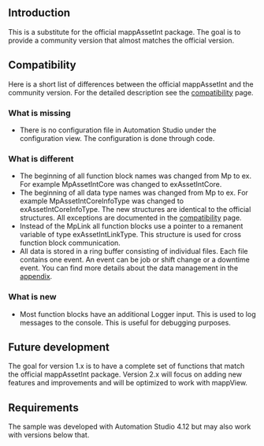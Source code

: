 ## Introduction
This is a substitute for the official mappAssetInt package. The goal is to provide a community version that almost matches the official version. 

## Compatibility

Here is a short list of differences between the official mappAssetInt and the community version. For the detailed description see the [compatibility](compatibility/compatibility.md) page.

### What is missing

* There is no configuration file in Automation Studio under the configuration view. The configuration is done through code.

### What is different

* The beginning of all function block names was changed from Mp to ex. For example MpAssetIntCore was changed to exAssetIntCore.
* The beginning of all data type names was changed from Mp to ex. For example MpAssetIntCoreInfoType was changed to exAssetIntCoreInfoType. The new structures are identical to the official structures. All exceptions are documented in the [compatibility](compatibility/compatibility.md) page.
* Instead of the MpLink all function blocks use a pointer to a remanent variable of type exAssetIntLinkType. This structure is used for cross function block communication.
* All data is stored in a ring buffer consisting of individual files. Each file contains one event. An event can be job or shift change or a downtime event. You can find more details about the data management in the [appendix](appendix.md).

### What is new

* Most function blocks have an additional Logger input. This is used to log messages to the console. This is useful for debugging purposes.

## Future development
The goal for version 1.x is to have a complete set of functions that match the official mappAssetInt package. Version 2.x will focus on adding new features and improvements and will be optimized to work with mappView.

## Requirements
The sample was developed with Automation Studio 4.12 but may also work with versions below that.



